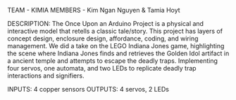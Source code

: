 TEAM - KIMIA
MEMBERS - Kim Ngan Nguyen & Tamia Hoyt

DESCRIPTION: The Once Upon an Arduino Project is a physical and interactive model that retells a classic tale/story. This project has layers of concept design, enclosure design, affordance, coding, and wiring management. We did a take on the LEGO Indiana Jones game, highlighting the scene where Indiana Jones finds and retrieves the Golden Idol artifact in a ancient temple and attempts to escape the deadly traps. Implementing four servos, one automata, and two LEDs to replicate deadly trap interactions and signifiers.

INPUTS: 4 copper sensors
OUTPUTS: 4 servos, 2 LEDs

